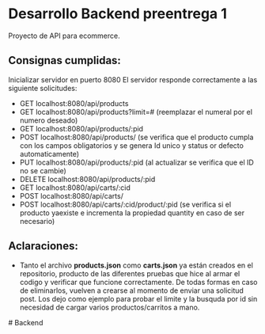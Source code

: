 # Desarrollo Backend preentrega 1

Proyecto de API para ecommerce.


## Consignas cumplidas:
 Inicializar servidor en puerto 8080
 El servidor responde correctamente a las siguiente solicitudes:

- GET localhost:8080/api/products
- GET localhost:8080/api/products?limit=# (reemplazar el numeral por el numero deseado)
- GET localhost:8080/api/products/:pid
- POST localhost:8080/api/products/ (se verifica que el producto cumpla con los campos obligatorios y se genera Id unico y status or defecto automaticamente)
- PUT localhost:8080/api/products/:pid (al actualizar se verifica que el ID no se cambie)
- DELETE localhost:8080/api/products/:pid
- GET localhost:8080/api/carts/:cid
- POST localhost:8080/api/carts/
- POST localhost:8080/api/carts/:cid/product/:pid (se verifica si el producto yaexiste e incrementa la propiedad quantity en caso de ser necesario)


## Aclaraciones:
- Tanto el archivo **products.json** como **carts.json** ya están creados en el repositorio, producto de las diferentes pruebas que hice al armar el codigo y verificar que funcione correctamente. De todas formas en caso de eliminarlos, vuelven a crearse al momento de enviar una solicitud post. Los dejo como ejemplo para probar el limite y la busquda por id sin necesidad de cargar varios productos/carritos a mano.

#   B a c k e n d  
 